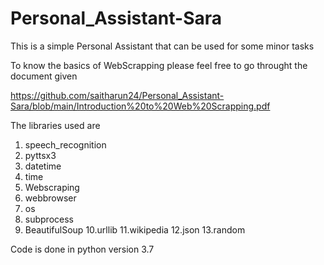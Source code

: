 # Personal_Assistant-Sara
This is a simple Personal Assistant that can be used for some minor tasks

To know the basics of WebScrapping please feel free to go throught the document given

https://github.com/saitharun24/Personal_Assistant-Sara/blob/main/Introduction%20to%20Web%20Scrapping.pdf



The libraries used are 
1. speech_recognition
2. pyttsx3
3. datetime
4. time
5. Webscraping
6. webbrowser
7. os
8. subprocess
9. BeautifulSoup
10.urllib
11.wikipedia
12.json
13.random


Code is done in python version 3.7
